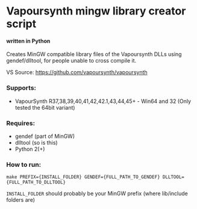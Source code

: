# Vapoursynth mingw library creator script
#### written in Python

Creates MinGW compatible library files of the Vapoursynth DLLs using gendef/dlltool, for people unable to cross compile it.

VS Source: https://github.com/vapoursynth/vapoursynth

### Supports:
 - VapourSynth R37,38,39,40,41,42,42.1,43,44,45+ - Win64 and 32 (Only tested the 64bit variant)

### Requires: 
 - gendef (part of MinGW)
 - dlltool (so is this)
 - Python 2(+)

### How to run:

    make PREFIX={INSTALL_FOLDER} GENDEF={FULL_PATH_TO_GENDEF} DLLTOOL={FULL_PATH_TO_DLLTOOL}
	
`INSTALL_FOLDER` should probably be your MinGW prefix (where lib/include folders are)
